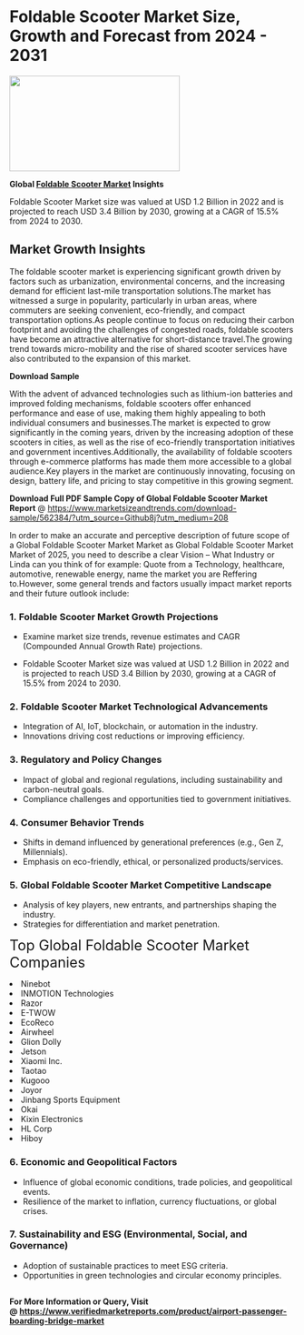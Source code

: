 <H1>Foldable Scooter Market Size, Growth and Forecast from 2024 - 2031</H1><img class="aligncenter size-medium wp-image-584254" src="https://thirdeyenews.in/wp-content/uploads/2024/09/Global-Market-Research-300x168.jpeg" alt="" width="300" height="168" /><p><strong>Global&nbsp;<a href="https://www.marketsizeandtrends.com/download-sample/562384/?utm_source=Github8j?utm_medium=208">Foldable Scooter Market</a> Insights</strong></p><p>Foldable Scooter Market size was valued at USD 1.2 Billion in 2022 and is projected to reach USD 3.4 Billion by 2030, growing at a CAGR of 15.5% from 2024 to 2030.</p><p><h2>Market Growth Insights</h2> <p>The foldable scooter market is experiencing significant growth driven by factors such as urbanization, environmental concerns, and the increasing demand for efficient last-mile transportation solutions.The market has witnessed a surge in popularity, particularly in urban areas, where commuters are seeking convenient, eco-friendly, and compact transportation options.As people continue to focus on reducing their carbon footprint and avoiding the challenges of congested roads, foldable scooters have become an attractive alternative for short-distance travel.The growing trend towards micro-mobility and the rise of shared scooter services have also contributed to the expansion of this market.</p> <p><strong>Download Sample</strong></p> <p>With the advent of advanced technologies such as lithium-ion batteries and improved folding mechanisms, foldable scooters offer enhanced performance and ease of use, making them highly appealing to both individual consumers and businesses.The market is expected to grow significantly in the coming years, driven by the increasing adoption of these scooters in cities, as well as the rise of eco-friendly transportation initiatives and government incentives.Additionally, the availability of foldable scooters through e-commerce platforms has made them more accessible to a global audience.Key players in the market are continuously innovating, focusing on design, battery life, and pricing to stay competitive in this growing segment.</p> <p><span class=""><strong>Download Full PDF Sample Copy of Global Foldable Scooter Market Report</strong> @ <a href="https://www.marketsizeandtrends.com/download-sample/562384/?utm_source=Github8j?utm_medium=208" target="_blank">https://www.marketsizeandtrends.com/download-sample/562384/?utm_source=Github8j?utm_medium=208</a></span></p><p>In order to make an accurate and perceptive description of future scope of a Global&nbsp;Foldable Scooter Market Market as Global&nbsp;Foldable Scooter Market Market of 2025, you need to describe a clear Vision &ndash; What Industry or Linda can you think of for example: Quote from a Technology, healthcare, automotive, renewable energy, name the market you are Reffering to.However, some general trends and factors usually impact market reports and their future outlook include:</p><h3>1.&nbsp;<strong>Foldable Scooter Market Growth Projections</strong></h3><ul><li>Examine market size trends, revenue estimates and CAGR (Compounded Annual Growth Rate) projections.</li><li><p>Foldable Scooter Market size was valued at USD 1.2 Billion in 2022 and is projected to reach USD 3.4 Billion by 2030, growing at a CAGR of 15.5% from 2024 to 2030.</p></li></ul><h3>2.&nbsp;<strong>Foldable Scooter Market Technological Advancements</strong></h3><ul><li>Integration of AI, IoT, blockchain, or automation in the industry.</li><li>Innovations driving cost reductions or improving efficiency.</li></ul><h3>3.&nbsp;<strong>Regulatory and Policy Changes</strong></h3><ul><li>Impact of global and regional regulations, including sustainability and carbon-neutral goals.</li><li>Compliance challenges and opportunities tied to government initiatives.</li></ul><h3>4.&nbsp;<strong>Consumer Behavior Trends</strong></h3><ul><li>Shifts in demand influenced by generational preferences (e.g., Gen Z, Millennials).</li><li>Emphasis on eco-friendly, ethical, or personalized products/services.</li></ul><h3>5.&nbsp;<strong>Global Foldable Scooter Market Competitive Landscape</strong></h3><ul><li>Analysis of key players, new entrants, and partnerships shaping the industry.</li><li>Strategies for differentiation and market penetration.</li></ul><p data-pm-slice="1 1 []"><span style="color: inherit; font-family: inherit; font-size: 25px;">Top Global Foldable Scooter Market Companies</span></p><div class="" data-test-id=""><p><li>Ninebot</li><li> INMOTION Technologies</li><li> Razor</li><li> E-TWOW</li><li> EcoReco</li><li> Airwheel</li><li> Glion Dolly</li><li> Jetson</li><li> Xiaomi Inc.</li><li> Taotao</li><li> Kugooo</li><li> Joyor</li><li> Jinbang Sports Equipment</li><li> Okai</li><li> Kixin Electronics</li><li> HL Corp</li><li> Hiboy</li></p></div><h3>6.&nbsp;<strong>Economic and Geopolitical Factors</strong></h3><ul><li>Influence of global economic conditions, trade policies, and geopolitical events.</li><li>Resilience of the market to inflation, currency fluctuations, or global crises.</li></ul><h3>7.&nbsp;<strong>Sustainability and ESG (Environmental, Social, and Governance)</strong></h3><ul><li>Adoption of sustainable practices to meet ESG criteria.</li><li>Opportunities in green technologies and circular economy principles.</li></ul><h2><strong style="font-size: 14px;">For More Information or Query, Visit @&nbsp;</strong><a style="background-color: #ffffff; font-size: 14px;" href="https://www.marketsizeandtrends.com/report/foldable-scooter-market/" target="_blank">https://www.verifiedmarketreports.com/product/airport-passenger-boarding-bridge-market</a></h2>